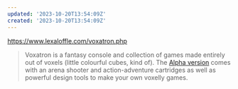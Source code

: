```yaml
---
updated: '2023-10-20T13:54:09Z'
created: '2023-10-20T13:54:09Z'
---
```

https://www.lexaloffle.com/voxatron.php

> Voxatron is a fantasy console and collection of games made entirely out of voxels (little colourful cubes, kind of). The [Alpha version](https://www.lexaloffle.com/voxatron.php?page=dev) comes with an arena shooter and action-adventure cartridges as well as powerful design tools to make your own voxelly games.

